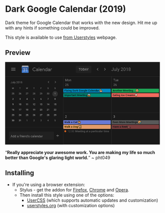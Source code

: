 # Dark Google Calendar (2019)

Dark theme for Google Calendar that works with the new design. Hit me up with any hints if something could be improved.

This style is available to use [from Userstyles](https://userstyles.org/styles/143026/dark-google-calendar-2019) webpage.

## Preview
![](./images/main_view.png)

“**Really appreciate your awesome work. You are making my life so much better than Google's glaring light world.**” ~ pht049

## Installing

* If you're using a browser extension:
  * Stylus - get the addon for [Firefox](https://addons.mozilla.org/en-US/firefox/addon/styl-us/), [Chrome](https://chrome.google.com/webstore/detail/stylus/clngdbkpkpeebahjckkjfobafhncgmne) and [Opera](https://addons.opera.com/en-gb/extensions/details/stylus/). <br>
  * Then install this style using one of the options:
    * [UserCSS](https://raw.githubusercontent.com/pyxelr/Dark_Google_Calendar/master/Style.user.css) (which supports automatic updates and customization)
    * [userstyles.org](https://userstyles.org/styles/143026/dark-google-calendar-2019) (with customization options)
